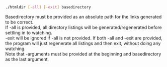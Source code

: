 ```bash
./htmldir [-all] [-exit] basedirectory
```
Basedirectory must be provided as an absolute path for the links generated to be correct.  
If -all is provided, all directory listings will be generated/regenerated before settling in to watching.  
-exit will be ignored if -all is not provided. If both -all and -exit are provided, the program will just regenerate all listings and then exit, without doing any watching.  
Note that -arguments must be provided at the beginning and basedirectory as the last argument.
